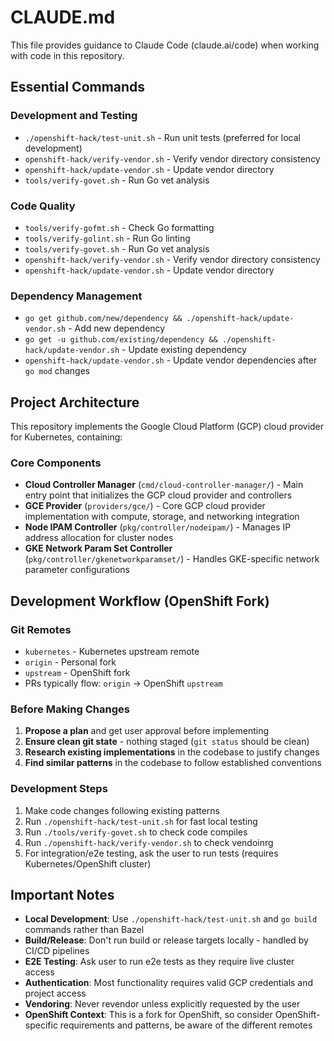 # CLAUDE.md

This file provides guidance to Claude Code (claude.ai/code) when working with code in this repository.

## Essential Commands

### Development and Testing
- `./openshift-hack/test-unit.sh` - Run unit tests (preferred for local development)
- `openshift-hack/verify-vendor.sh` - Verify vendor directory consistency
- `openshift-hack/update-vendor.sh` - Update vendor directory
- `tools/verify-govet.sh` - Run Go vet analysis

### Code Quality
- `tools/verify-gofmt.sh` - Check Go formatting
- `tools/verify-golint.sh` - Run Go linting
- `tools/verify-govet.sh` - Run Go vet analysis
- `openshift-hack/verify-vendor.sh` - Verify vendor directory consistency
- `openshift-hack/update-vendor.sh` - Update vendor directory

### Dependency Management
- `go get github.com/new/dependency && ./openshift-hack/update-vendor.sh` - Add new dependency
- `go get -u github.com/existing/dependency && ./openshift-hack/update-vendor.sh` - Update existing dependency
- `openshift-hack/update-vendor.sh` - Update vendor dependencies after `go mod` changes

## Project Architecture

This repository implements the Google Cloud Platform (GCP) cloud provider for Kubernetes, containing:

### Core Components
- **Cloud Controller Manager** (`cmd/cloud-controller-manager/`) - Main entry point that initializes the GCP cloud provider and controllers
- **GCE Provider** (`providers/gce/`) - Core GCP cloud provider implementation with compute, storage, and networking integration
- **Node IPAM Controller** (`pkg/controller/nodeipam/`) - Manages IP address allocation for cluster nodes
- **GKE Network Param Set Controller** (`pkg/controller/gkenetworkparamset/`) - Handles GKE-specific network parameter configurations

## Development Workflow (OpenShift Fork)

### Git Remotes
- `kubernetes` - Kubernetes upstream remote
- `origin` - Personal fork
- `upstream` - OpenShift fork
- PRs typically flow: `origin` → OpenShift `upstream`

### Before Making Changes
1. **Propose a plan** and get user approval before implementing
2. **Ensure clean git state** - nothing staged (`git status` should be clean)
3. **Research existing implementations** in the codebase to justify changes
4. **Find similar patterns** in the codebase to follow established conventions

### Development Steps
1. Make code changes following existing patterns
2. Run `./openshift-hack/test-unit.sh` for fast local testing
3. Run `./tools/verify-govet.sh` to check code compiles
4. Run `./openshift-hack/verify-vendor.sh` to check vendoinrg
5. For integration/e2e testing, ask the user to run tests (requires Kubernetes/OpenShift cluster)

## Important Notes

- **Local Development**: Use `./openshift-hack/test-unit.sh` and `go build` commands rather than Bazel
- **Build/Release**: Don't run build or release targets locally - handled by CI/CD pipelines
- **E2E Testing**: Ask user to run e2e tests as they require live cluster access
- **Authentication**: Most functionality requires valid GCP credentials and project access
- **Vendoring**: Never revendor unless explicitly requested by the user
- **OpenShift Context**: This is a fork for OpenShift, so consider OpenShift-specific requirements and patterns, be aware of the different remotes

